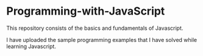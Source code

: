 # Programming-with-JavaScript


This repository consists of the basics and fundamentals of Javascript.

I have uploaded the sample programming examples that I have solved while learning Javascript.
